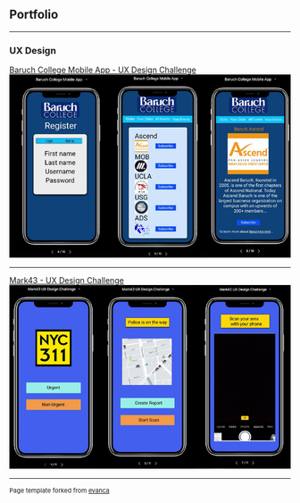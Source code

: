 ## Portfolio

---

### UX Design 

[Baruch College Mobile App - UX Design Challenge](https://amson-liu.com/portfolio.html)
<img src="images/ux1.jpg?raw=true"/>

---
[Mark43 - UX Design Challenge](https://amson-liu.com/portfolio.html)
<img src="images/ux2.jpg?raw=true"/>

---
<p style="font-size:11px">Page template forked from <a href="https://github.com/evanca/quick-portfolio">evanca</a></p>
<!-- Remove above link if you don't want to attibute -->
